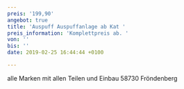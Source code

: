 ```yaml
---
preis: '199,90'
angebot: true
title: 'Auspuff Auspuffanlage ab Kat '
preis_information: 'Komplettpreis ab. '
von: ''
bis: ''
date: 2019-02-25 16:44:44 +0100

---
```

alle Marken mit allen Teilen und Einbau 58730 Fröndenberg 